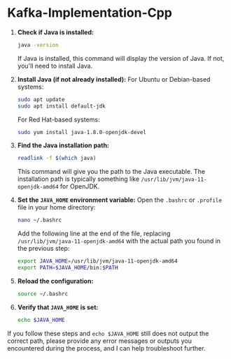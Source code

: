 # Kafka-Implementation-Cpp

1. **Check if Java is installed:**
   ```sh
   java -version
   ```

   If Java is installed, this command will display the version of Java. If not, you'll need to install Java.

2. **Install Java (if not already installed):**
   For Ubuntu or Debian-based systems:
   ```sh
   sudo apt update
   sudo apt install default-jdk
   ```

   For Red Hat-based systems:
   ```sh
   sudo yum install java-1.8.0-openjdk-devel
   ```

3. **Find the Java installation path:**
   ```sh
   readlink -f $(which java)
   ```

   This command will give you the path to the Java executable. The installation path is typically something like `/usr/lib/jvm/java-11-openjdk-amd64` for OpenJDK.

4. **Set the `JAVA_HOME` environment variable:**
   Open the `.bashrc` or `.profile` file in your home directory:
   ```sh
   nano ~/.bashrc
   ```
   
   Add the following line at the end of the file, replacing `/usr/lib/jvm/java-11-openjdk-amd64` with the actual path you found in the previous step:
   ```sh
   export JAVA_HOME=/usr/lib/jvm/java-11-openjdk-amd64
   export PATH=$JAVA_HOME/bin:$PATH
   ```

5. **Reload the configuration:**
   ```sh
   source ~/.bashrc
   ```

6. **Verify that `JAVA_HOME` is set:**
   ```sh
   echo $JAVA_HOME
   ```

If you follow these steps and `echo $JAVA_HOME` still does not output the correct path, please provide any error messages or outputs you encountered during the process, and I can help troubleshoot further.
